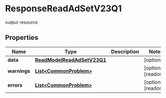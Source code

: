 

# ResponseReadAdSetV23Q1

output resource

## Properties

| Name | Type | Description | Notes |
|------------ | ------------- | ------------- | -------------|
|**data** | [**ReadModelReadAdSetV23Q1**](ReadModelReadAdSetV23Q1.md) |  |  [optional] |
|**warnings** | [**List&lt;CommonProblem&gt;**](CommonProblem.md) |  |  [optional] [readonly] |
|**errors** | [**List&lt;CommonProblem&gt;**](CommonProblem.md) |  |  [optional] [readonly] |



